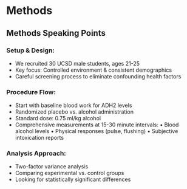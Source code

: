 # Methods
## Methods Speaking Points

### Setup & Design:
- We recruited 30 UCSD male students, ages 21-25
- Key focus: Controlled environment & consistent demographics
- Careful screening process to eliminate confounding health factors

### Procedure Flow:
- Start with baseline blood work for ADH2 levels
- Randomized placebo vs. alcohol administration
- Standard dose: 0.75 ml/kg alcohol
- Comprehensive measurements at 15-30 minute intervals:
  • Blood alcohol levels
  • Physical responses (pulse, flushing)
  • Subjective intoxication reports

### Analysis Approach:
- Two-factor variance analysis
- Comparing experimental vs. control groups
- Looking for statistically significant differences